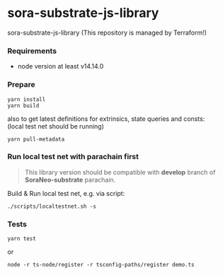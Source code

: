 # sora-substrate-js-library
sora-substrate-js-library (This repository is managed by Terraform!)

### Requirements
* node version at least v14.14.0

### Prepare
```
yarn install
yarn build
```
also to get latest definitions for extrinsics, state queries and consts:\
(local test net should be running)
```
yarn pull-metadata
```

### Run local test net with parachain first

> This library version should be compatible with **develop** branch of **SoraNeo-substrate** parachain.

Build & Run local test net, e.g. via script:
```
./scripts/localtestnet.sh -s
```

### Tests
```
yarn test
```
or
```
node -r ts-node/register -r tsconfig-paths/register demo.ts
```
